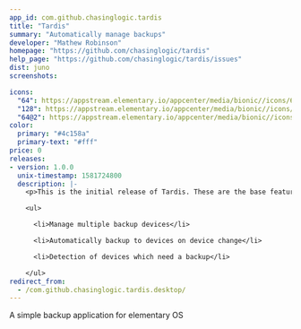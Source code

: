 ```yaml
---
app_id: com.github.chasinglogic.tardis
title: "Tardis"
summary: "Automatically manage backups"
developer: "Mathew Robinson"
homepage: "https://github.com/chasinglogic/tardis"
help_page: "https://github.com/chasinglogic/tardis/issues"
dist: juno
screenshots:

icons:
  "64": https://appstream.elementary.io/appcenter/media/bionic//icons/64x64/com.github.chasinglogic.tardis_com.github.chasinglogic.tardis.png
  "128": https://appstream.elementary.io/appcenter/media/bionic//icons/128x128/com.github.chasinglogic.tardis_com.github.chasinglogic.tardis.png
  "64@2": https://appstream.elementary.io/appcenter/media/bionic//icons/64x64@2/com.github.chasinglogic.tardis_com.github.chasinglogic.tardis.png
color:
  primary: "#4c158a"
  primary-text: "#fff"
price: 0
releases:
- version: 1.0.0
  unix-timestamp: 1581724800
  description: |-
    <p>This is the initial release of Tardis. These are the base features:</p>

    <ul>

      <li>Manage multiple backup devices</li>

      <li>Automatically backup to devices on device change</li>

      <li>Detection of devices which need a backup</li>

    </ul>
redirect_from:
  - /com.github.chasinglogic.tardis.desktop/
---
```


<p>A simple backup application for elementary OS</p>